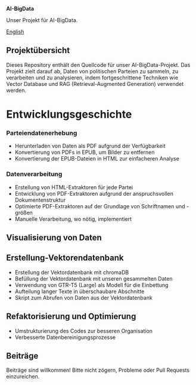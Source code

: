 **AI-BigData**

Unser Projekt für AI-BigData.

[English](Daten/Others/README-de.md)

## **Projektübersicht**

Dieses Repository enthält den Quellcode für unser AI-BigData-Projekt. Das Projekt zielt darauf ab, Daten von politischen Parteien zu sammeln, zu verarbeiten und zu analysieren, indem fortgeschrittene Techniken wie Vector Database und RAG (Retrieval-Augmented Generation) verwendet werden.



# **Entwicklungsgeschichte**

### **Parteiendatenerhebung**

- Herunterladen von Daten als PDF aufgrund der Verfügbarkeit
- Konvertierung von PDFs in EPUB, um Bilder zu entfernen
- Konvertierung der EPUB-Dateien in HTML zur einfacheren Analyse

### **Datenverarbeitung**

- Erstellung von HTML-Extraktoren für jede Partei
- Entwicklung von PDF-Extraktoren aufgrund der anspruchsvollen Dokumentenstruktur
- Optimierte PDF-Extraktoren auf der Grundlage von Schriftnamen und -größen
- Manuelle Verarbeitung, wo nötig, implementiert

## **Visualisierung von Daten**


## **Erstellung-Vektorendatenbank**

- Erstellung der Vektordatenbank mit chromaDB
- Befüllung der Vektordatenbank mit unseren gesammelten Daten
- Verwendung von GTR-T5 (Large) als Modell für die Einbettung
- Aufteilung langer Texte in überschaubare Abschnitte
- Skript zum Abrufen von Daten aus der Vektordatenbank

## **Refaktorisierung und Optimierung**
- Umstrukturierung des Codes zur besseren Organisation
- Verbesserte Datenbereinigungsprozesse


## **Beiträge**

Beiträge sind willkommen! Bitte nicht zögern, Probleme oder Pull Requests einzureichen.

